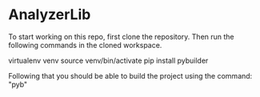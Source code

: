 # AnalyzerLib

To start working on this repo, first clone the repository.  Then run the following commands in the cloned workspace.

virtualenv venv
source venv/bin/activate
pip install pybuilder

Following that you should be able to build the project using the command: "pyb"
